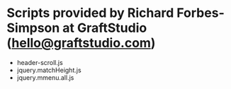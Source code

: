 # Scripts provided by Richard Forbes-Simpson at GraftStudio (<hello@graftstudio.com>)

* header-scroll.js
* jquery.matchHeight.js
* jquery.mmenu.all.js
